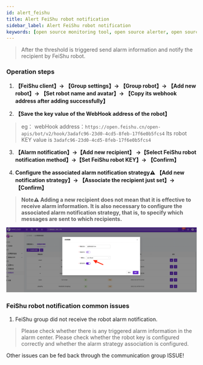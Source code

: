 ```yaml
---
id: alert_feishu
title: Alert FeiShu robot notification      
sidebar_label: Alert FeiShu robot notification     
keywords: [open source monitoring tool, open source alerter, open source feishu bot notification]
---
```


> After the threshold is triggered send alarm information and notify the recipient by FeiShu robot.

### Operation steps

1. **【FeiShu client】-> 【Group settings】-> 【Group robot】-> 【Add new robot】-> 【Set robot name and avatar】-> 【Copy its webhook address after adding successfully】**

2. **【Save the key value of the WebHook address of the robot】**

> eg： webHook address：`https://open.feishu.cn/open-apis/bot/v2/hook/3adafc96-23d0-4cd5-8feb-17f6e0b5fcs4`
> Its robot KEY value is `3adafc96-23d0-4cd5-8feb-17f6e0b5fcs4`

3. **【Alarm notification】->【Add new recipient】 ->【Select FeiShu robot notification method】->【Set FeiShu robot KEY】-> 【Confirm】**

4. **Configure the associated alarm notification strategy⚠️ 【Add new notification strategy】-> 【Associate the recipient just set】-> 【Confirm】**

> **Note⚠️ Adding a new recipient does not mean that it is effective to receive alarm information. It is also necessary to configure the associated alarm notification strategy, that is, to specify which messages are sent to which recipients.**

![email](/img/docs/help/alert-notice-4.png)

### FeiShu robot notification common issues

1. FeiShu group did not receive the robot alarm notification.

> Please check whether there is any triggered alarm information in the alarm center.
> Please check whether the robot key is configured correctly and whether the alarm strategy association is configured.

Other issues can be fed back through the communication group ISSUE!
